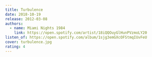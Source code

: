 ```yaml
---
title: Turbulence
date: 2018-10-19
release: 2012-03-08
authors:
  - name: Miami Nights 1984
    link: https://open.spotify.com/artist/18iQQOuyGlHunPVzmoLY20
listen_of: https://open.spotify.com/album/1sjg3emGXcOFStmqIUvFeU
cover: turbulence.jpg
rating: 4
---
```


